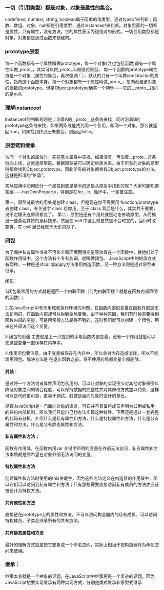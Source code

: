 ### 一切（引用类型）都是对象，对象是属性的集合。

undefined, number, string, boolean属于简单的值类型，通过typeof来判断；函数、数组、对象、null都是引用类型，通过instanceof来判断。对象里面的一切都是属性，只有属性，没有方法，它的属性表示为键值对的形式。一切引用类型都是对象，对象都是通过函数来创建的。

### prototype原型

 每一个函数都有一个属性叫做prototype，每一个对象(注也包括函数)都有一个属性叫做_proto_，其实可以把_proto_叫做隐式原型。 每一个函数的prototype属性值是一个对象（属性的集合，再次强调！），默认的只有一个叫做constructor的属性，指向这个函数本身。每一个对象都有一个属性叫做_proto_，指向创建该对象的函数的prototype。但是Object.prototype确实一个特例——它的__proto__指向的是null。

### 理解instanceof

Instanceof的判断规则是：沿着A的__proto__这条线来找，同时沿着B的prototype这条线来找，如果两条线能找到同一个引用，即同一个对象，那么就返回true。如果找到终点还未重合，则返回false。

### 原型链和继承

访问一个对象的属性时，先在基本属性中查找，如果没有，再沿着__proto__这条链向上找，这就是原型链。根据原型链可以确定继承关系。由于所有的对象的原型链都会找到Object.prototype，因此所有的对象都会有Object.prototype的方法。这就是所谓的“继承”。

实际应用中如何区分一个属性到底是基本的还是从原型中找到的呢？大家可能知道答案——hasOwnProperty，特别是在for…in…循环中，一定要注意。

第一，原型链最大的用处是创建 class，但是现在你不需要用 function/prototype 去创建 class，有关键字 class 给你用。至于 class 背后是什么，其实并不重要，说不定哪天连原理都变了。
第二，原型链还有个用处就是动态修改原型，从而搞出一些莫名其妙的黑科技来。然而在 es6 中这么做显然是不合时宜的，运行时改变类，在 es6 里已经属于历史包袱了。

### 闭包

为了保护私有属性或者不污染全局环境而将变量等放置在一个函数中，使他们处于函数作用域中，这个方法有个专有名词，就叫做闭包。
JavaScript中的继承方式有两种，一种是通过call或apply方法借用构造函数，另一种方法则是通过原型来继承。

闭包：

1.闭包最常用的方式就是返回一个内联函数（何为内联函数？就是在函数内部声明的函数）；

2.在JavaScript中有作用域和执行环境的问题，在函数内部的变量在函数外部是无法访问的，在函数内部却可以得到全局变量。由于种种原因，我们有时候需要得到函数内部的变量，可是用常规方法是得不到的，这时我们就可以创建一个闭包，用来在外部访问这个变量。

3.闭包的用途 主要就是上一点提到的读取函数内部变量，还有一个作用就是可以使这些变量一直保存在内存中。

4.使用闭包要注意，由于变量被保存在内存中，所以会对内存造成消耗，所以不能滥用闭包。解决方法是 在退出函数之前，将不使用的局部变量全部删除。

#### 封装：

通过将一个方法或者属性声明为私用的，可以让对象的实现细节对其他对象保密以降低对象之间的耦合程度，可以保持数据的完整性并对其修改方式加以约束，这样可以是代码更可靠，更易于调试。封装是面向对象的设计的基石。

尽管JavaScript是一门面向对象的语言，可它并不具备将成员声明为公用或私用的任何内部机制，所以我们只能自己想办法实现这种特性。下面还是通过一套完整的代码去分析，介绍什么是私有属性和方法，什么是特权属性和方法，什么是公有属性和方法，什么是公有静态属性和方法。

#### 私有属性和方法：
函数有作用域，在函数内用var 关键字声明的变量在外部无法访问，私有属性和方法本质就是你希望在对象外部无法访问的变量。

#### 特权属性和方法
创建属性和方法时使用的this关键字，因为这些方法定义在构造器的作用域中，所以它们可以访问到私有属性和方法；只有那些需要直接访问私有成员的方法才应该被设计为特权方法。

#### 共有属性和方法
直接链在prototype上的属性和方法，不可以访问构造器内的私有成员，可以访问特权成员，子类会继承所有的共有方法。

#### 共有静态属性和方法
最好的理解方式就是把它想象成一个命名空间，实际上相当于把构造器作为命名空间来使用。

### 继承：
继承本身就是一个抽象的话题，在JavaScript中继承更是一个复杂的话题，因为JavaScript想要实现继承有两种实现方式，分别是类式继承和原型式继承
